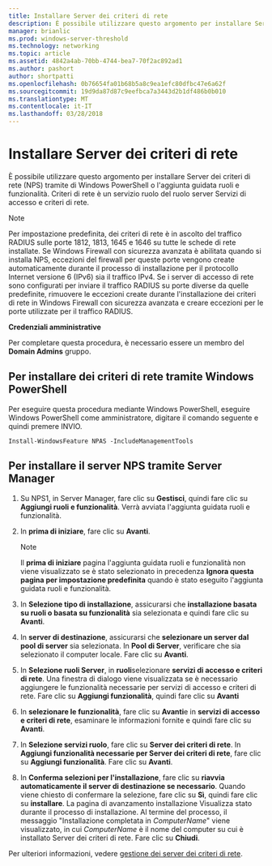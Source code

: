 ```yaml
---
title: Installare Server dei criteri di rete
description: È possibile utilizzare questo argomento per installare Server dei criteri di rete (NPS) tramite di Windows PowerShell o l'aggiunta guidata ruoli e funzionalità in Windows Server 2016
manager: brianlic
ms.prod: windows-server-threshold
ms.technology: networking
ms.topic: article
ms.assetid: 4842a4ab-70bb-4744-bea7-70f2ac892ad1
ms.author: pashort
author: shortpatti
ms.openlocfilehash: 0b76654fa01b68b5a8c9ea1efc80dfbc47e6a62f
ms.sourcegitcommit: 19d9da87d87c9eefbca7a3443d2b1df486b0b010
ms.translationtype: MT
ms.contentlocale: it-IT
ms.lasthandoff: 03/28/2018
---
```

# <a name="install-network-policy-server"></a>Installare Server dei criteri di rete

È possibile utilizzare questo argomento per installare Server dei criteri di rete (NPS) tramite di Windows PowerShell o l'aggiunta guidata ruoli e funzionalità. Criteri di rete è un servizio ruolo del ruolo server Servizi di accesso e criteri di rete.

> [!NOTE]
> Per impostazione predefinita, dei criteri di rete è in ascolto del traffico RADIUS sulle porte 1812, 1813, 1645 e 1646 su tutte le schede di rete installate. Se Windows Firewall con sicurezza avanzata è abilitata quando si installa NPS, eccezioni del firewall per queste porte vengono create automaticamente durante il processo di installazione per il protocollo Internet versione 6 \(IPv6\) sia il traffico IPv4. Se i server di accesso di rete sono configurati per inviare il traffico RADIUS su porte diverse da quelle predefinite, rimuovere le eccezioni create durante l'installazione dei criteri di rete in Windows Firewall con sicurezza avanzata e creare eccezioni per le porte utilizzate per il traffico RADIUS.

**Credenziali amministrative**

Per completare questa procedura, è necessario essere un membro del **Domain Admins** gruppo.

## <a name="to-install-nps-by-using-windows-powershell"></a>Per installare dei criteri di rete tramite Windows PowerShell

Per eseguire questa procedura mediante Windows PowerShell, eseguire Windows PowerShell come amministratore, digitare il comando seguente e quindi premere INVIO.

`Install-WindowsFeature NPAS -IncludeManagementTools`

## <a name="to-install-nps-by-using-server-manager"></a>Per installare il server NPS tramite Server Manager

1.  Su NPS1, in Server Manager, fare clic su **Gestisci**, quindi fare clic su **Aggiungi ruoli e funzionalità**. Verrà avviata l'aggiunta guidata ruoli e funzionalità.

2.  In **prima di iniziare**, fare clic su **Avanti**.

    > [!NOTE]
    > Il **prima di iniziare** pagina l'aggiunta guidata ruoli e funzionalità non viene visualizzato se è stato selezionato in precedenza **Ignora questa pagina per impostazione predefinita** quando è stato eseguito l'aggiunta guidata ruoli e funzionalità.

3.  In **Selezione tipo di installazione**, assicurarsi che **installazione basata su ruoli o basata su funzionalità** sia selezionata e quindi fare clic su **Avanti**.

4.  In **server di destinazione**, assicurarsi che **selezionare un server dal pool di server** sia selezionata. In **Pool di Server**, verificare che sia selezionato il computer locale. Fare clic su **Avanti**.

5.  In **Selezione ruoli Server**, in **ruoli**selezionare **servizi di accesso e criteri di rete**. Una finestra di dialogo viene visualizzata se è necessario aggiungere le funzionalità necessarie per servizi di accesso e criteri di rete. Fare clic su **Aggiungi funzionalità**, quindi fare clic su **Avanti**

6.  In **selezionare le funzionalità**, fare clic su **Avanti**e in **servizi di accesso e criteri di rete**, esaminare le informazioni fornite e quindi fare clic su **Avanti**.

7.  In **Selezione servizi ruolo**, fare clic su **Server dei criteri di rete**.  In **Aggiungi funzionalità necessarie per Server dei criteri di rete**, fare clic su **Aggiungi funzionalità**. Fare clic su **Avanti**.

8.  In **Conferma selezioni per l'installazione**, fare clic su **riavvia automaticamente il server di destinazione se necessario**. Quando viene chiesto di confermare la selezione, fare clic su **Sì**, quindi fare clic su **installare**. La pagina di avanzamento installazione Visualizza stato durante il processo di installazione. Al termine del processo, il messaggio "Installazione completata in *ComputerName*" viene visualizzato, in cui *ComputerName* è il nome del computer su cui è installato Server dei criteri di rete. Fare clic su **Chiudi**.

Per ulteriori informazioni, vedere [gestione dei server dei criteri di rete](nps-manage-servers.md).